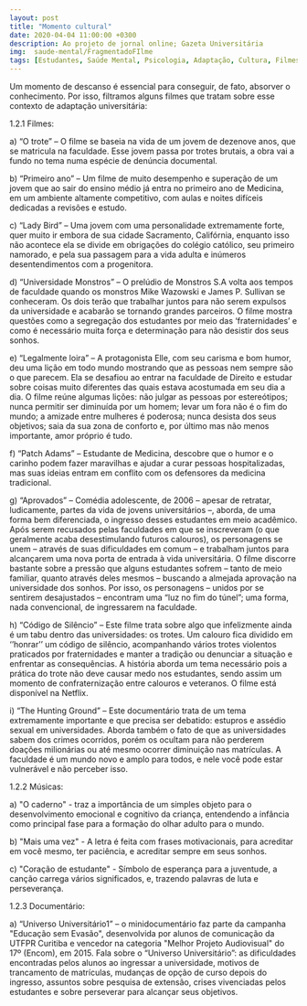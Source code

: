```yaml
---
layout: post
title: "Momento cultural"
date: 2020-04-04 11:00:00 +0300
description: Ao projeto de jornal online; Gazeta Universitária
img:  saude-mental/FragmentadoFIlme
tags: [Estudantes, Saúde Mental, Psicologia, Adaptação, Cultura, Filmes, Documentário,Música ] 
---
```


Um momento de descanso é essencial para conseguir, de fato, absorver o conhecimento. Por isso, filtramos alguns filmes que tratam sobre esse contexto de adaptação universitária:

1.2.1 Filmes:

a) “O trote” – O filme se baseia na vida de um jovem de dezenove anos, que se matricula na faculdade. Esse jovem passa por trotes brutais, a obra vai a fundo no tema numa espécie de denúncia documental.

b) “Primeiro ano” – Um filme de muito desempenho e superação de um jovem que ao sair do ensino médio já entra no primeiro ano de Medicina, em um ambiente altamente competitivo, com aulas e noites difíceis dedicadas a revisões e estudo.

c) “Lady Bird” – Uma jovem com uma personalidade extremamente forte, quer muito ir embora de sua cidade Sacramento, Califórnia, enquanto isso não acontece ela se divide em obrigações do colégio católico, seu primeiro namorado, e pela sua passagem para a vida adulta e inúmeros desentendimentos com a progenitora.

d) “Universidade Monstros” – O prelúdio de Monstros S.A volta aos tempos de faculdade quando os monstros Mike Wazowski e James P. Sullivan se conheceram. Os dois terão que trabalhar juntos para não serem expulsos da universidade e acabarão se tornando grandes parceiros. O filme mostra questões como a segregação dos estudantes por meio das ‘fraternidades’ e como é necessário muita força e determinação para não desistir dos seus sonhos.

e) “Legalmente loira” – A protagonista Elle, com seu carisma e bom humor, deu uma lição em todo mundo mostrando que as pessoas nem sempre são o que parecem. Ela se desafiou ao entrar na faculdade de Direito e estudar sobre coisas muito diferentes das quais estava acostumada em seu dia a dia. O filme reúne algumas lições: não julgar as pessoas por estereótipos; nunca permitir ser diminuída por um homem; levar um fora não é o fim do mundo; a amizade entre mulheres é poderosa; nunca desista dos seus objetivos; saia da sua zona de conforto e, por último mas não menos importante, amor próprio é tudo.

f) “Patch Adams” – Estudante de Medicina, descobre que o humor e o carinho podem fazer maravilhas e ajudar a curar pessoas hospitalizadas, mas suas ideias entram em conflito com os defensores da medicina tradicional.

g) “Aprovados” – Comédia adolescente, de 2006 – apesar de retratar, ludicamente, partes da vida de jovens universitários –, aborda, de uma forma bem diferenciada, o ingresso desses estudantes em meio acadêmico. Após serem recusados pelas faculdades em que se inscreveram (o que geralmente acaba desestimulando futuros calouros), os personagens se unem – através de suas dificuldades em comum – e trabalham juntos para alcançarem uma nova porta de entrada à vida universitária. O filme discorre bastante sobre a pressão que alguns estudantes sofrem – tanto de meio familiar, quanto através deles mesmos – buscando a almejada aprovação na universidade dos sonhos. Por isso, os personagens – unidos por se sentirem desajustados – encontram uma “luz no fim do túnel”; uma forma, nada convencional, de ingressarem na faculdade.

h) “Código de Silêncio” – Este filme trata sobre algo que infelizmente ainda é um tabu dentro das universidades: os trotes. Um calouro fica dividido em ‘’honrar’’ um código de silêncio, acompanhando vários trotes violentos praticados por fraternidades e manter a tradição ou denunciar a situação e enfrentar as consequências. A história aborda um tema necessário pois a prática do trote não deve causar medo nos estudantes, sendo assim um momento de confraternização entre calouros e veteranos. O filme está disponível na Netflix.

i) “The Hunting Ground” – Este documentário trata de um tema extremamente importante e que precisa ser debatido: estupros e assédio sexual em universidades. Aborda também o fato de que as universidades sabem dos crimes ocorridos, porém os ocultam para não perderem doações milionárias ou até mesmo ocorrer diminuição nas matrículas. A faculdade é um mundo novo e amplo para todos, e nele você pode estar vulnerável e não perceber isso.

1.2.2 Músicas:

a) "O caderno" - traz a importância de um simples objeto para o desenvolvimento emocional e cognitivo da criança, entendendo a infância como principal fase para a formação do olhar adulto para o mundo.

b) "Mais uma vez" - A letra é feita com frases motivacionais, para acreditar em você mesmo, ter paciência, e acreditar sempre em seus sonhos.

c) "Coração de estudante" - Símbolo de esperança para a juventude, a canção carrega vários significados, e, trazendo palavras de luta e perseverança.

1.2.3 Documentário:

a) “Universo Universitário1” – o minidocumentário faz parte da campanha "Educação sem Evasão", desenvolvida por alunos de comunicação da UTFPR Curitiba e vencedor na categoria "Melhor Projeto Audiovisual" do 17º (Encom), em 2015. Fala sobre o “Universo Universitário”: as dificuldades encontradas pelos alunos ao ingressar a universidade, motivos de trancamento de matrículas, mudanças de opção de curso depois do ingresso, assuntos sobre pesquisa de extensão, crises vivenciadas pelos estudantes e sobre perseverar para alcançar seus objetivos.
